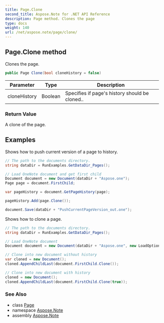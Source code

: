 ```yaml
---
title: Page.Clone
second_title: Aspose.Note for .NET API Reference
description: Page method. Clones the page
type: docs
weight: 140
url: /net/aspose.note/page/clone/
---
```

## Page.Clone method

Clones the page.

```csharp
public Page Clone(bool cloneHistory = false)
```

| Parameter | Type | Description |
| --- | --- | --- |
| cloneHistory | Boolean | Specifies if page's history should be cloned.. |

### Return Value

A clone of the page.

## Examples

Shows how to push current version of a page to history.

```csharp
// The path to the documents directory.
string dataDir = RunExamples.GetDataDir_Pages();

// Load OneNote document and get first child           
Document document = new Document(dataDir + "Aspose.one");
Page page = document.FirstChild;

var pageHistory = document.GetPageHistory(page);

pageHistory.Add(page.Clone());

document.Save(dataDir + "PushCurrentPageVersion_out.one");
```

Shows how to clone a page.

```csharp
// The path to the documents directory.
string dataDir = RunExamples.GetDataDir_Pages();

// Load OneNote document
Document document = new Document(dataDir + "Aspose.one", new LoadOptions { LoadHistory = true });

// Clone into new document without history
var cloned = new Document();
cloned.AppendChildLast(document.FirstChild.Clone());

// Clone into new document with history
cloned = new Document();
cloned.AppendChildLast(document.FirstChild.Clone(true));
```

### See Also

* class [Page](../)
* namespace [Aspose.Note](../../page/)
* assembly [Aspose.Note](../../../)


